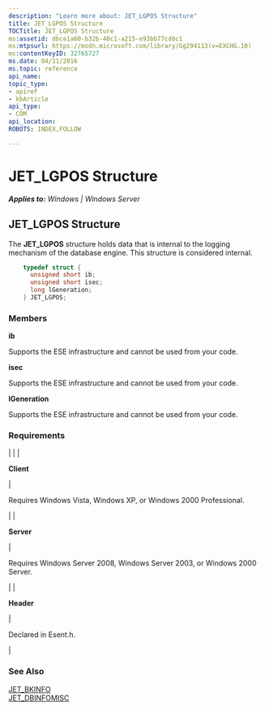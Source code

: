 ```yaml
---
description: "Learn more about: JET_LGPOS Structure"
title: JET_LGPOS Structure
TOCTitle: JET_LGPOS Structure
ms:assetid: dbce1a60-b32b-40c1-a215-e93bb77cd8c1
ms:mtpsurl: https://msdn.microsoft.com/library/Gg294113(v=EXCHG.10)
ms:contentKeyID: 32765727
ms.date: 04/11/2016
ms.topic: reference
api_name: 
topic_type: 
- apiref
- kbArticle
api_type: 
- COM
api_location: 
ROBOTS: INDEX,FOLLOW

---
```


# JET_LGPOS Structure


_**Applies to:** Windows | Windows Server_

## JET_LGPOS Structure

The **JET_LGPOS** structure holds data that is internal to the logging mechanism of the database engine. This structure is considered internal.

```cpp
    typedef struct {
      unsigned short ib;
      unsigned short isec;
      long lGeneration;
    } JET_LGPOS;
```

### Members

**ib**

Supports the ESE infrastructure and cannot be used from your code.

**isec**

Supports the ESE infrastructure and cannot be used from your code.

**lGeneration**

Supports the ESE infrastructure and cannot be used from your code.

### Requirements


| 
|
| <p><strong>Client</strong></p> | <p>Requires Windows Vista, Windows XP, or Windows 2000 Professional.</p> | 
| <p><strong>Server</strong></p> | <p>Requires Windows Server 2008, Windows Server 2003, or Windows 2000 Server.</p> | 
| <p><strong>Header</strong></p> | <p>Declared in Esent.h.</p> | 



### See Also

[JET_BKINFO](./jet-bkinfo-structure.md)  
[JET_DBINFOMISC](./jet-dbinfomisc-structure.md)
